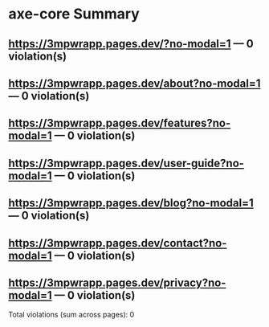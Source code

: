 # axe-core Summary

## https://3mpwrapp.pages.dev/?no-modal=1 — 0 violation(s)

## https://3mpwrapp.pages.dev/about?no-modal=1 — 0 violation(s)

## https://3mpwrapp.pages.dev/features?no-modal=1 — 0 violation(s)

## https://3mpwrapp.pages.dev/user-guide?no-modal=1 — 0 violation(s)

## https://3mpwrapp.pages.dev/blog?no-modal=1 — 0 violation(s)

## https://3mpwrapp.pages.dev/contact?no-modal=1 — 0 violation(s)

## https://3mpwrapp.pages.dev/privacy?no-modal=1 — 0 violation(s)


Total violations (sum across pages): 0

